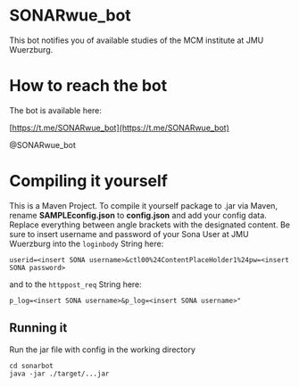 # SONARwue_bot

This bot notifies you of available studies of the MCM institute at JMU Wuerzburg.
# How to reach the bot
The bot is available here:

[https://t.me/SONARwue_bot](https://t.me/SONARwue_bot)

@SONARwue_bot

# Compiling it yourself

This is a Maven Project. 
To compile it yourself package to .jar via Maven, rename **SAMPLEconfig.json** to **config.json** and add your config data. Replace everything between angle brackets with the designated content. Be sure to insert username and password of your Sona User at JMU Wuerzburg into the `loginbody` String here: 

```
userid=<insert SONA username>&ctl00%24ContentPlaceHolder1%24pw=<insert SONA password>
```
and to the `httppost_req` String here: 
```
p_log=<insert SONA username>&p_log=<insert SONA username>"
```

## Running it

Run the jar file with config in the working directory
```
cd sonarbot
java -jar ./target/...jar
```


